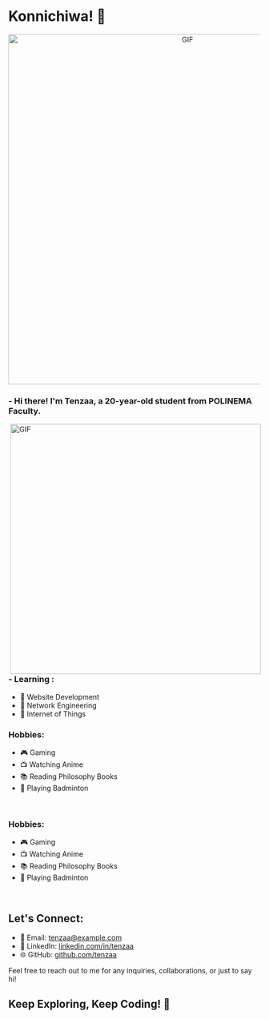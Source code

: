 # Konnichiwa! 👋

<div align="center">
<img hight="300" width="700" alt="GIF" align="center" src="https://github.com/Xx-Ashutosh-xX/Xx-Ashutosh-xX/blob/master/assets/208593.gif">
</div>


### - Hi there! I'm Tenzaa, a 20-year-old student from POLINEMA Faculty.

<img hight="400" width="500" alt="GIF" align="right" src="https://github.com/Xx-Ashutosh-xX/Xx-Ashutosh-xX/blob/master/assets/1936.gif">

### - Learning :
- 🌟 Website Development
- 🌟 Network Engineering
- 🌟 Internet of Things

### Hobbies: 
- 🎮 Gaming
- 📺 Watching Anime
- 📚 Reading Philosophy Books
- 🏸 Playing Badminton

</br>

### Hobbies: 
- 🎮 Gaming
- 📺 Watching Anime
- 📚 Reading Philosophy Books
- 🏸 Playing Badminton

</br>

## Let's Connect:

- 📧 Email: [tenzaa@example.com](mailto:ejaaa646@gmail.com)
- 💼 LinkedIn: [linkedin.com/in/tenzaa](https://www.linkedin.com/in/tenzaa)
- 🌐 GitHub: [github.com/tenzaa](https://https://github.com/rezjaq)

Feel free to reach out to me for any inquiries, collaborations, or just to say hi!

## Keep Exploring, Keep Coding! 🚀
